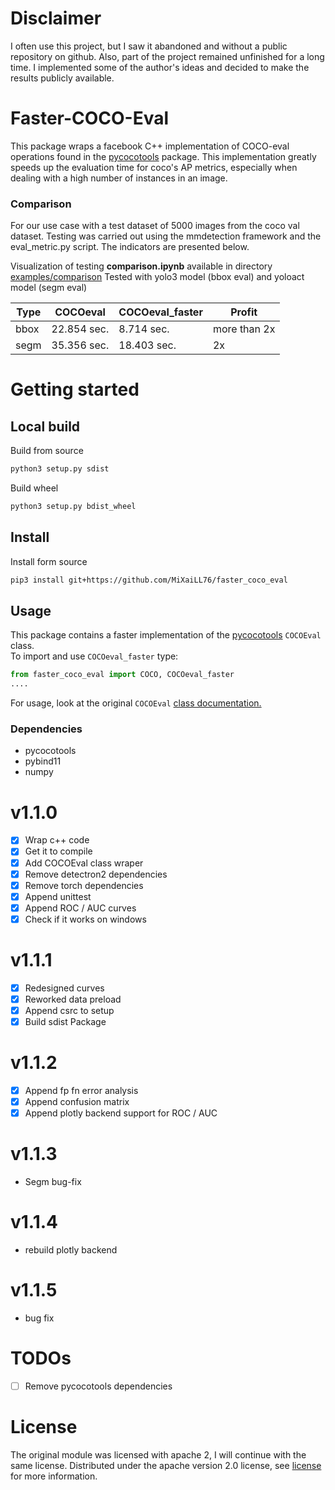 # Disclaimer
I often use this project, but I saw it abandoned and without a public repository on github.
Also, part of the project remained unfinished for a long time. I implemented some of the author's ideas and decided to make the results publicly available.

# Faster-COCO-Eval 
This package wraps a facebook C++ implementation of COCO-eval operations found in the 
[pycocotools](https://github.com/cocodataset/cocoapi/tree/master/PythonAPI/pycocotools) package.
This implementation greatly speeds up the evaluation time
for coco's AP metrics, especially when dealing with a high number of instances in an image.

### Comparison

For our use case with a test dataset of 5000 images from the coco val dataset.
Testing was carried out using the mmdetection framework and the eval_metric.py script. The indicators are presented below.

Visualization of testing **comparison.ipynb** available in directory [examples/comparison](./examples/comparison/comparison.ipynb)
Tested with yolo3 model (bbox eval) and yoloact model (segm eval)

Type | COCOeval | COCOeval_faster | Profit
-----|----------|---------------- | ------
bbox | 22.854 sec. | 8.714 sec.   | more than 2x 
segm | 35.356 sec. | 18.403 sec.  | 2x


# Getting started

## Local build
Build from source
```bash
python3 setup.py sdist
```

Build wheel
```bash
python3 setup.py bdist_wheel
```

## Install
Install form source  
```bash  
pip3 install git+https://github.com/MiXaiLL76/faster_coco_eval  
```  

## Usage

This package contains a faster implementation of the 
[pycocotools](https://github.com/cocodataset/cocoapi/tree/master/PythonAPI/pycocotools) `COCOEval` class.  
To import and use `COCOeval_faster` type:

````python  
from faster_coco_eval import COCO, COCOeval_faster
....
````

For usage, look at the original `COCOEval` [class documentation.](https://github.com/cocodataset/cocoapi)

### Dependencies
- pycocotools
- pybind11
- numpy

# v1.1.0
- [x] Wrap c++ code
- [x] Get it to compile
- [x] Add COCOEval class wraper
- [x] Remove detectron2 dependencies
- [x] Remove torch dependencies
- [x] Append unittest
- [x] Append ROC / AUC curves  
- [x] Check if it works on windows

# v1.1.1
- [x] Redesigned curves
- [x] Reworked data preload
- [x] Append csrc to setup
- [x] Build sdist Package

# v1.1.2
- [x] Append fp fn error analysis
- [x] Append confusion matrix
- [x] Append plotly backend support for ROC / AUC

# v1.1.3
- Segm bug-fix

# v1.1.4
- rebuild plotly backend

# v1.1.5
- bug fix

# TODOs
- [ ] Remove pycocotools dependencies

# License
The original module was licensed with apache 2, I will continue with the same license.
Distributed under the apache version 2.0 license, see [license](LICENSE) for more information.
